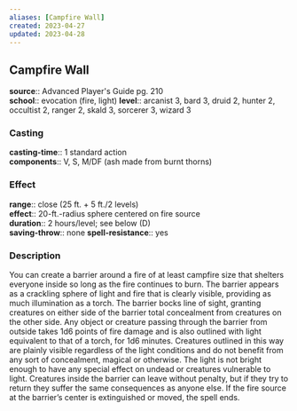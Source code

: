 ```yaml
---
aliases: [Campfire Wall]
created: 2023-04-27
updated: 2023-04-28
---
```


## Campfire Wall

**source**:: Advanced Player's Guide pg. 210  
**school**:: evocation (fire, light)
**level**:: arcanist 3, bard 3, druid 2, hunter 2, occultist 2, ranger 2, skald 3, sorcerer 3, wizard 3

### Casting

**casting-time**:: 1 standard action  
**components**:: V, S, M/DF (ash made from burnt thorns)

### Effect

**range**:: close (25 ft. + 5 ft./2 levels)  
**effect**:: 20-ft.-radius sphere centered on fire source  
**duration**:: 2 hours/level; see below (D)  
**saving-throw**:: none
**spell-resistance**:: yes

### Description

You can create a barrier around a fire of at least campfire size that shelters everyone inside so long as the fire continues to burn. The barrier appears as a crackling sphere of light and fire that is clearly visible, providing as much illumination as a torch. The barrier bocks line of sight, granting creatures on either side of the barrier total concealment from creatures on the other side. Any object or creature passing through the barrier from outside takes 1d6 points of fire damage and is also outlined with light equivalent to that of a torch, for 1d6 minutes. Creatures outlined in this way are plainly visible regardless of the light conditions and do not benefit from any sort of concealment, magical or otherwise. The light is not bright enough to have any special effect on undead or creatures vulnerable to light. Creatures inside the barrier can leave without penalty, but if they try to return they suffer the same consequences as anyone else. If the fire source at the barrier’s center is extinguished or moved, the spell ends.
